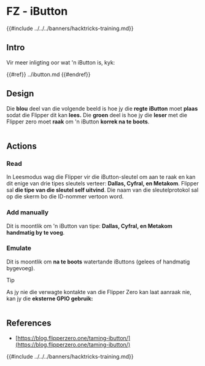 # FZ - iButton

{{#include ../../../banners/hacktricks-training.md}}

## Intro

Vir meer inligting oor wat 'n iButton is, kyk:

{{#ref}}
../ibutton.md
{{#endref}}

## Design

Die **blou** deel van die volgende beeld is hoe jy die **regte iButton** moet **plaas** sodat die Flipper dit kan **lees.** Die **groen** deel is hoe jy die **leser** met die Flipper zero moet **raak** om 'n iButton **korrek na te boots**.

<figure><img src="../../../images/image (565).png" alt=""><figcaption></figcaption></figure>

## Actions

### Read

In Leesmodus wag die Flipper vir die iButton-sleutel om aan te raak en kan dit enige van drie tipes sleutels verteer: **Dallas, Cyfral, en Metakom**. Flipper sal **die tipe van die sleutel self uitvind**. Die naam van die sleutelprotokol sal op die skerm bo die ID-nommer vertoon word.

### Add manually

Dit is moontlik om 'n iButton van tipe: **Dallas, Cyfral, en Metakom** **handmatig by te voeg**.

### **Emulate**

Dit is moontlik om **na te boots** watertande iButtons (gelees of handmatig bygevoeg).

> [!TIP]
> As jy nie die verwagte kontakte van die Flipper Zero kan laat aanraak nie, kan jy die **eksterne GPIO gebruik:**

<figure><img src="../../../images/image (138).png" alt=""><figcaption></figcaption></figure>

## References

- [https://blog.flipperzero.one/taming-ibutton/](https://blog.flipperzero.one/taming-ibutton/)

{{#include ../../../banners/hacktricks-training.md}}
